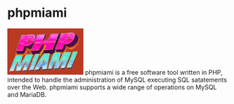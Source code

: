 # phpmiami
![phpmiami](/res/banner.jpg)
phpmiami is a free software tool written in PHP, intended to handle the administration of MySQL executing SQL satatements over the Web. phpmiami supports a wide range of operations on MySQL and MariaDB.
